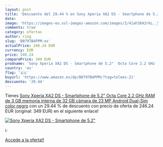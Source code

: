 ```yaml
---
layout: post
title: 'Descuento del 29.44 % en Sony Xperia XA2 DS - Smartphone de 5.2" '
date: 
image: 'https://images-eu.ssl-images-amazon.com/images/I/41ah3842rkL._SL200_.jpg'
comments: true
category: ofertas
author: ring
slug: 'B0797B4PPM-es'
actualPrice: 246.24 EUR
currency: EUR
price: 246.24
comparePrice: 349 EUR
prodname: 'Sony Xperia XA2 DS - Smartphone de 5.2"  Octa Core 2.2 GHz  RAM de 3 GB  memoria interna de 32 GB  cámara de 23 MP  Android  Dual-Sim  color negro'
country: 'es'
flag: '🇪🇸'
buyurl: 'https://www.amazon.es/dp/B0797B4PPM/?tag=tolees-21'
descuento: '29.44'
---
```


Tienes [Sony Xperia XA2 DS - Smartphone de 5.2"  Octa Core 2.2 GHz  RAM de 3 GB  memoria interna de 32 GB  cámara de 23 MP  Android  Dual-Sim  color negro](https://www.amazon.es/dp/B0797B4PPM/?tag=tolees-21) con un 29.44 % de descuento con precio de oferta de 246.24 EUR (original: 349 EUR) en el siguiente enlace!

[![Sony Xperia XA2 DS - Smartphone de 5.2" ](https://images-eu.ssl-images-amazon.com/images/I/41ah3842rkL._SL200_.jpg)](https://www.amazon.es/dp/B0797B4PPM/?tag=tolees-21)

ℹ️:


[Accede a la oferta!!](https://www.amazon.es/dp/B0797B4PPM/?tag=tolees-21)
